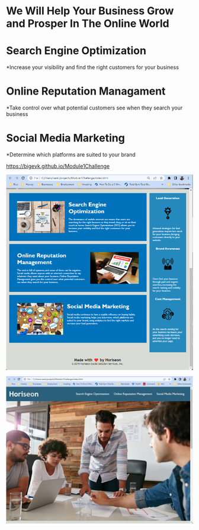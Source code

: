 # We Will Help Your Business Grow and Prosper In The Online World

# Search Engine Optimization
*Increase your visibility and find the right customers for your business
# Online Reputation Managament
*Take control over what potential customers see when they search your business
# Social Media Marketing
*Determine which platforms are suited to your brand

https://bigevk.github.io/Module1Challenge

![](assets/images/Module1-Challenge-Content-Screenshot.png)

![](assets/images/Module1-Challenge-Hero-Screenshot.png)

